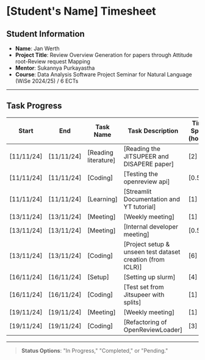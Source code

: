 # [Student's Name] Timesheet

## Student Information
- **Name**: Jan Werth
- **Project Title**: Review Overview Generation for papers through Attitude root-Review request Mapping 
- **Mentor**: Sukannya Purkayastha
- **Course**: Data Analysis Software Project Seminar for Natural Language (WiSe 2024/25) / 6 ECTs

---

## Task Progress

| Start      | End        | Task Name            | Task Description                                           | Time Spent (hours) | Status        |
|------------|------------|----------------------|------------------------------------------------------------|--------------------|---------------|
| [11/11/24] | [11/11/24] | [Reading literature] | [Reading the JITSUPEER and DISAPERE paper]                 | [2]                | [Completed]   |
| [11/11/24] | [11/11/24] | [Coding]             | [Testing the openreview api]                               | [0.5]              | [Completed]   |
| [11/11/24] | [11/11/24] | [Learning]           | [Streamlit Documentation and YT tutorial]                  | [1]                | [Completed]   |
| [13/11/24] | [13/11/24] | [Meeting]            | [Weekly meeting]                                           | [1]                | [Completed]   |
| [13/11/24] | [13/11/24] | [Meeting]            | [Internal developer meeting]                               | [0.5]              | [Completed]   |
| [13/11/24] | [13/11/24] | [Coding]             | [Project setup & unseen test dataset creation (from ICLR)] | [6]                | [Completed]   |
| [16/11/24] | [16/11/24] | [Setup]              | [Setting up slurm]                                         | [4]                | [In Progess]  |
| [16/11/24] | [16/11/24] | [Coding]             | [Test set from Jitsupeer with splits]                      | [1]                | [Completed]   |
| [19/11/24] | [19/11/24] | [Meeting]            | [Weekly meeting]                                           | [1]                | [Completed]   |
| [19/11/24] | [19/11/24] | [Coding]             | [Refactoring of OpenReviewLoader]                          | [3]                | [In Progress] |




---

> **Status Options**: "In Progress," "Completed," or "Pending."
